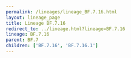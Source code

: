 ```yaml
---
permalink: /lineages/lineage_BF.7.16.html
layout: lineage_page
title: Lineage BF.7.16
redirect_to: ../lineage.html?lineage=BF.7.16
lineage: BF.7.16
parent: BF.7
children: ['BF.7.16', 'BF.7.16.1']
---
```

